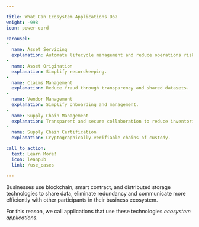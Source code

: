 ```yaml
---

title: What Can Ecosystem Applications Do?
weight: -998
icon: power-cord

carousel:
-
  name: Asset Servicing
  explanation: Automate lifecycle management and reduce operations risk. 
-
  name: Asset Origination
  explanation: Simplify recordkeeping.
-
  name: Claims Management
  explanation: Reduce fraud through transparency and shared datasets. 
-
  name: Vendor Management
  explanation: Simplify onboarding and management.
-
  name: Supply Chain Management
  explanation: Transparent and secure collaboration to reduce inventories and costs.
-
  name: Supply Chain Certification
  explanation: Cryptographically-verifiable chains of custody. 

call_to_action:
  text: Learn More!
  icon: leanpub
  link: /use_cases

---
```


Businesses use blockchain, smart contract, and distributed storage technologies to share data, eliminate redundancy and communicate more efficiently with other participants in their business ecosystem. 

For this reason, we call applications that use these technologies *ecosystem applications.*
